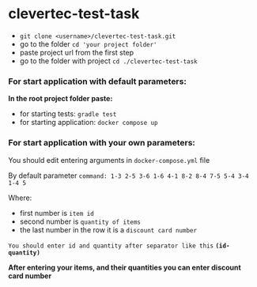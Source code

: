 ﻿# __clevertec-test-task__

* ```git clone <username>/clevertec-test-task.git ```
* go to the folder ```cd 'your project folder'```
* paste project url from the first step
* go to the folder with project ```cd ./clevertec-test-task```

### __For start application with default parameters:__
 __In the root project folder paste:__
 * for starting tests: ```gradle test``` 
 * for starting application: ```docker compose up```

### __For start application with your own parameters:__
You should edit entering arguments in ```docker-compose.yml``` file

By default parameter ```command: 1-3 2-5 3-6 1-6 4-1 8-2 8-4 7-5 5-4 3-4 1-4 5 ```

Where:  
* first number is ```item id```
* second number is ```quantity of items```
* the last number in the row it is a ```discount card number```

```You should enter id and quantity after separator like this```  __```(id-quantity)```__

__After entering your items, and their quantities you can enter discount card number__
